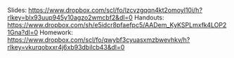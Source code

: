 Slides: https://www.dropbox.com/scl/fo/lzcvzgqqn4kt2omoyl10i/h?rlkey=blx93uup945y10agzo2wmcbf2&dl=0
Handouts: https://www.dropbox.com/sh/e5idcr8pfaefpc5/AADem_KyKSPLmxfk4LOP21Gna?dl=0
Homework: https://www.dropbox.com/scl/fo/qwybf3cyuasxmzbwevhkv/h?rlkey=vkurqobxxr4j6xb93dbilcb43&dl=0

